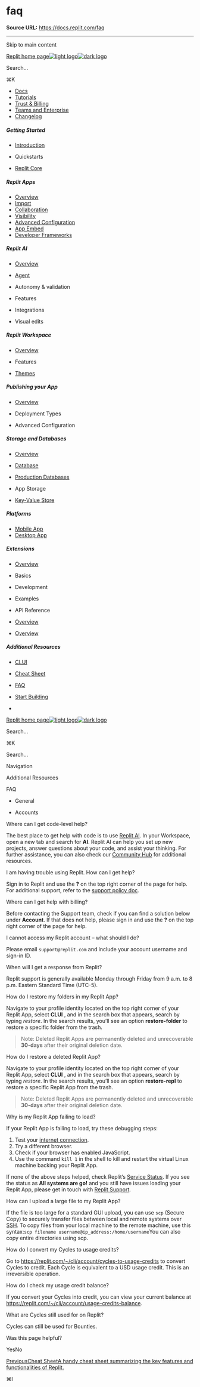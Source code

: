 # faq

**Source URL:** https://docs.replit.com/faq

---

Skip to main content

[Replit home page![light logo](https://mintcdn.com/replit/9NKf1XREDj9JhKJb/logo/light.svg?fit=max&auto=format&n=9NKf1XREDj9JhKJb&q=85&s=7eae80cd046605cac4b4a6e7eb48369f)![dark logo](https://mintcdn.com/replit/9NKf1XREDj9JhKJb/logo/dark.svg?fit=max&auto=format&n=9NKf1XREDj9JhKJb&q=85&s=bcbac9afa58f8a51aa123f848bc8d7cd)](/)

Search...

⌘K

  * [Docs](/getting-started/intro-replit)
  * [Tutorials](/tutorials/vibe-coding-101)
  * [Trust & Billing](/category/billing)
  * [Teams and Enterprise](/category/teams)
  * [Changelog](/updates/2025/10/24/changelog)



##### Getting Started

  * [Introduction](/getting-started/intro-replit)
  * Quickstarts

  * [Replit Core](/replit-core/replit-core)



##### Replit Apps

  * [Overview](/category/replit-apps)
  * [Import](/replit-app/import-to-replit)
  * [Collaboration](/replit-app/collaborate)
  * [Visibility](/replit-app/visibility)
  * [Advanced Configuration](/replit-app/configuration)
  * [App Embed](/replit-app/app-embed)
  * [Developer Frameworks](/replit-workspace/templates)



##### Replit AI

  * [Overview](/category/replit-ai)
  * [Agent](/replitai/agent)
  * Autonomy & validation

  * Features

  * Integrations

  * Visual edits




##### Replit Workspace

  * [Overview](/category/replit-workspace)
  * Features

  * [Themes](/replit-workspace/replit-themes)



##### Publishing your App

  * [Overview](/category/replit-deployments)
  * Deployment Types

  * Advanced Configuration




##### Storage and Databases

  * [Overview](/category/storage-and-databases)
  * [Database](/cloud-services/storage-and-databases/sql-database)
  * [Production Databases](/cloud-services/storage-and-databases/production-databases)
  * App Storage

  * [Key-Value Store](/cloud-services/storage-and-databases/replit-database)



##### Platforms

  * [Mobile App](/platforms/mobile-app)
  * [Desktop App](/platforms/desktop-app)



##### Extensions

  * [Overview](/extensions/extensions)
  * Basics

  * Development

  * Examples

  * API Reference

  * [Overview](/extensions/publish)
  * [Overview](/extensions/faq)



##### Additional Resources

  * [CLUI](/additional-resources/clui-graphical-cli)
  * [Cheat Sheet](/additional-resources/cheat-sheet)
  * [FAQ](/faq)



  * [Start Building](https://replit.com/signup)
  * 


[Replit home page![light logo](https://mintcdn.com/replit/9NKf1XREDj9JhKJb/logo/light.svg?fit=max&auto=format&n=9NKf1XREDj9JhKJb&q=85&s=7eae80cd046605cac4b4a6e7eb48369f)![dark logo](https://mintcdn.com/replit/9NKf1XREDj9JhKJb/logo/dark.svg?fit=max&auto=format&n=9NKf1XREDj9JhKJb&q=85&s=bcbac9afa58f8a51aa123f848bc8d7cd)](/)

Search...

⌘K

Search...

Navigation

Additional Resources

FAQ

  * General

  * Accounts




Where can I get code-level help?

The best place to get help with code is to use [Replit AI](/category/replit-ai). In your Workspace, open a new tab and search for **AI**. Replit AI can help you set up new projects, answer questions about your code, and assist your thinking. For further assistance, you can also check our [Community Hub](https://replit.com/community) for additional resources.

I am having trouble using Replit. How can I get help?

Sign in to Replit and use the **?** on the top right corner of the page for help. For additional support, refer to the [support policy doc](/legal-and-security-info/support-policy).

Where can I get help with billing?

Before contacting the Support team, check if you can find a solution below under **Account**. If that does not help, please sign in and use the **?** on the top right corner of the page for help.

I cannot access my Replit account – what should I do?

Please email `support@replit.com` and include your account username and sign-in ID.

When will I get a response from Replit?

Replit support is generally available Monday through Friday from 9 a.m. to 8 p.m. Eastern Standard Time (UTC-5).

How do I restore my folders in my Replit App?

Navigate to your profile identity located on the top right corner of your Replit App, select **CLUI** , and in the search box that appears, search by typing _restore_. In the search results, you’ll see an option **restore-folder** to restore a specific folder from the trash.

> Note: Deleted Replit Apps are permanently deleted and unrecoverable **30-days** after their original deletion date.

How do I restore a deleted Replit App?

Navigate to your profile identity located on the top right corner of your Replit App, select **CLUI** , and in the search box that appears, search by typing _restore_. In the search results, you’ll see an option **restore-repl** to restore a specific Replit App from the trash.

> Note: Deleted Replit Apps are permanently deleted and unrecoverable **30-days** after their original deletion date.

Why is my Replit App failing to load?

If your Replit App is failing to load, try these debugging steps:

  1. Test your [internet connection](https://www.speedtest.net/).
  2. Try a different browser.
  3. Check if your browser has enabled JavaScript.
  4. Use the command `kill 1` in the shell to kill and restart the virtual Linux machine backing your Replit App.

If none of the above steps helped, check Replit’s [Service Status](https://status.replit.com). If you see the status as **All systems are go!** and you still have issues loading your Replit App, please get in touch with [Replit Support](https://replit.com/support).

How can I upload a large file to my Replit App?

If the file is too large for a standard GUI upload, you can use `scp` (Secure Copy) to securely transfer files between local and remote systems over [SSH](/replit-workspace/ssh). To copy files from your local machine to the remote machine, use this syntax:`scp filename username@ip_address:/home/username`You can also copy entire directories using scp.

How do I convert my Cycles to usage credits?

Go to <https://replit.com/~/cli/account/cycles-to-usage-credits> to convert Cycles to credit. Each Cycle is equivalent to a  USD usage credit. This is an irreversible operation.

How do I check my usage credit balance?

If you convert your Cycles into credit, you can view your current balance at <https://replit.com/~/cli/account/usage-credits-balance>.

What are Cycles still used for on Replit?

Cycles can still be used for Bounties.

Was this page helpful?

YesNo

[PreviousCheat SheetA handy cheat sheet summarizing the key features and functionalities of Replit.](/additional-resources/cheat-sheet)

⌘I